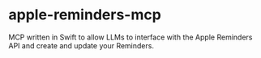 # apple-reminders-mcp
MCP written in Swift to allow LLMs to interface with the Apple Reminders API and create and update your Reminders.
